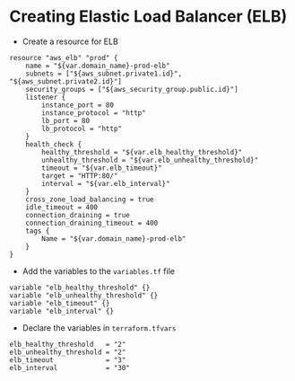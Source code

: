 # Creating Elastic Load Balancer (ELB)

- Create a resource for ELB

```
resource "aws_elb" "prod" {
	name = "${var.domain_name}-prod-elb"
	subnets = ["${aws_subnet.private1.id}", "${aws_subnet.private2.id}"]
	security_groups = ["${aws_security_group.public.id}"]
	listener {
		instance_port = 80
		instance_protocol = "http"
		lb_port = 80
		lb_protocol = "http"
	}
	health_check {
		healthy_threshold = "${var.elb_healthy_threshold}"
		unhealthy_threshold = "${var.elb_unhealthy_threshold}"
		timeout = "${var.elb_timeout}"
		target = "HTTP:80/"
		interval = "${var.elb_interval}"
	}
	cross_zone_load_balancing = true
	idle_timeout = 400
	connection_draining = true
	connection_draining_timeout = 400
	tags {
		Name = "${var.domain_name}-prod-elb"
	}
}
```

- Add the variables to the `variables.tf` file

```
variable "elb_healthy_threshold" {}
variable "elb_unhealthy_threshold" {}
variable "elb_timeout" {}
variable "elb_interval" {}
```

- Declare the variables in `terraform.tfvars`

```
elb_healthy_threshold   = "2"
elb_unhealthy_threshold = "2"
elb_timeout             = "3"
elb_interval            = "30"
```
